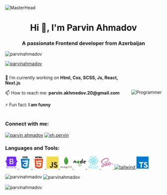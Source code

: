 
![MasterHead](https://camo.githubusercontent.com/adc370d5e2f03791f46c034206c0932baac93320fb80e3c1cb90ccd81fd026b7/68747470733a2f2f6d656469612e6c6963646e2e636f6d2f646d732f696d6167652f4334453132415145724a7359617944757456672f61727469636c652d636f7665725f696d6167652d736872696e6b5f3630305f323030302f302f313635313833353036343236303f653d3231343734383336343726763d6265746126743d5044374e47776b32566833784f4139677866387555734c7341742d4276616b31486d3372756f4753787559)
<h1 align="center">Hi 👋, I'm Parvin Ahmadov</h1>
<h3 align="center">A passionate Frontend developer from Azerbaijan</h3>

<p align="left"> <img src="https://komarev.com/ghpvc/?username=parvinahmadov&label=Profile%20views&color=0e75b6&style=flat" alt="parvinahmadov" /> </p>

<p align="left"> <a href="https://github.com/ryo-ma/github-profile-trophy"><img src="https://github-profile-trophy.vercel.app/?username=parvinahmadov" alt="parvinahmadov" /></a> </p>
  <div style="display: flex; align-items: center; justify-content: space-between; gap: 20px;">
        <div style="flex: 1;">
            <p>🔭 I’m currently working on <strong>Html, Css, SCSS, Js, React, Next.js</strong></p>
            <p>📫 How to reach me: <strong>parvin.akhmedov.20@gmail.com</strong></p>
          <p>⚡ Fun fact: <strong>I am funny</strong></p>
        </div>
        <div style="flex: 0 0 auto;">
            <img src="https://cdn.dribbble.com/users/1162077/screenshots/3848914/programmer.gif" 
                 alt="Programmer" 
                 style="width: 50%; height: auto;">
        </div>
    </div>

<h3 align="left">Connect with me:</h3>
<p align="left">
<a href="https://linkedin.com/in/parvin ahmadov" target="blank"><img align="center" src="https://raw.githubusercontent.com/rahuldkjain/github-profile-readme-generator/master/src/images/icons/Social/linked-in-alt.svg" alt="parvin ahmadov" height="30" width="40" /></a>
<a href="https://instagram.com/eh.pervin" target="blank"><img align="center" src="https://raw.githubusercontent.com/rahuldkjain/github-profile-readme-generator/master/src/images/icons/Social/instagram.svg" alt="eh.pervin" height="30" width="40" /></a>
</p>

<h3 align="left">Languages and Tools:</h3>
<p align="left"> <a href="https://getbootstrap.com" target="_blank" rel="noreferrer"> <img src="https://raw.githubusercontent.com/devicons/devicon/master/icons/bootstrap/bootstrap-plain-wordmark.svg" alt="bootstrap" width="40" height="40"/> </a> <a href="https://www.w3schools.com/css/" target="_blank" rel="noreferrer"> <img src="https://raw.githubusercontent.com/devicons/devicon/master/icons/css3/css3-original-wordmark.svg" alt="css3" width="40" height="40"/> </a> <a href="https://www.w3.org/html/" target="_blank" rel="noreferrer"> <img src="https://raw.githubusercontent.com/devicons/devicon/master/icons/html5/html5-original-wordmark.svg" alt="html5" width="40" height="40"/> </a> <a href="https://developer.mozilla.org/en-US/docs/Web/JavaScript" target="_blank" rel="noreferrer"> <img src="https://raw.githubusercontent.com/devicons/devicon/master/icons/javascript/javascript-original.svg" alt="javascript" width="40" height="40"/> </a> <a href="https://www.mongodb.com/" target="_blank" rel="noreferrer"> <img src="https://raw.githubusercontent.com/devicons/devicon/master/icons/mongodb/mongodb-original-wordmark.svg" alt="mongodb" width="40" height="40"/> </a> <a href="https://nodejs.org" target="_blank" rel="noreferrer"> <img src="https://raw.githubusercontent.com/devicons/devicon/master/icons/nodejs/nodejs-original-wordmark.svg" alt="nodejs" width="40" height="40"/> </a> <a href="https://reactjs.org/" target="_blank" rel="noreferrer"> <img src="https://raw.githubusercontent.com/devicons/devicon/master/icons/react/react-original-wordmark.svg" alt="react" width="40" height="40"/> </a> <a href="https://sass-lang.com" target="_blank" rel="noreferrer"> <img src="https://raw.githubusercontent.com/devicons/devicon/master/icons/sass/sass-original.svg" alt="sass" width="40" height="40"/> </a> <a href="https://tailwindcss.com/" target="_blank" rel="noreferrer"> <img src="https://www.vectorlogo.zone/logos/tailwindcss/tailwindcss-icon.svg" alt="tailwind" width="40" height="40"/> </a> <a href="https://www.typescriptlang.org/" target="_blank" rel="noreferrer"> <img src="https://raw.githubusercontent.com/devicons/devicon/master/icons/typescript/typescript-original.svg" alt="typescript" width="40" height="40"/> </a> </p>

<p><img align="left" src="https://github-readme-stats.vercel.app/api/top-langs?username=parvinahmadov&show_icons=true&locale=en&layout=compact" alt="parvinahmadov" /></p>

<p>&nbsp;<img align="center" src="https://github-readme-stats.vercel.app/api?username=parvinahmadov&show_icons=true&locale=en" alt="parvinahmadov" /></p>

<p><img align="center" src="https://github-readme-streak-stats.herokuapp.com/?user=parvinahmadov&" alt="parvinahmadov" /></p>
